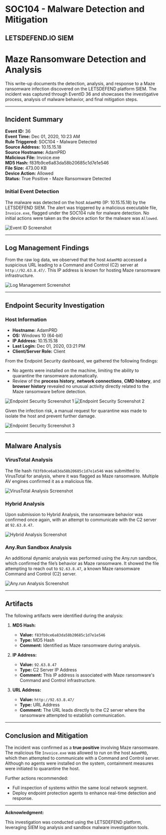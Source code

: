 # SOC104 - Malware Detection and Mitigation
## LETSDEFEND.IO SIEM

# Maze Ransomware Detection and Analysis

This write-up documents the detection, analysis, and response to a Maze ransomware infection discovered on the LETSDEFEND platform SIEM. The incident was captured through EventID 36 and showcases the investigative process, analysis of malware behavior, and final mitigation steps.

---

## Incident Summary

**Event ID:** 36  
**Event Time:** Dec 01, 2020, 10:23 AM  
**Rule Triggered:** SOC104 - Malware Detected  
**Source Address:** 10.15.15.18  
**Source Hostname:** AdamPRD  
**Malicious File:** Invoice.exe  
**MD5 Hash:** f83fb9ce6a83da58b20685c1d7e1e546  
**File Size:** 473.00 KB  
**Device Action:** Allowed  
**Status:** True Positive - Maze Ransomware Detected

### Initial Event Detection

The malware was detected on the host `AdamPRD` (IP: 10.15.15.18) by the LETSDEFEND SIEM. The alert was triggered by a malicious executable file, `Invoice.exe`, flagged under the SOC104 rule for malware detection. No initial actions were taken as the device action for the malware was `Allowed`.

![Event ID Screenshot](screenshots/EventID.png)

---

## Log Management Findings

From the raw log data, we observed that the host `AdamPRD` accessed a suspicious URL leading to a Command and Control (C2) server at `http://92.63.8.47/`. This IP address is known for hosting Maze ransomware infrastructure.

![Log Management Screenshot](screenshots/Log_Management.png)

---

## Endpoint Security Investigation

### Host Information
- **Hostname:** AdamPRD  
- **OS:** Windows 10 (64-bit)  
- **IP Address:** 10.15.15.18  
- **Last Login:** Dec 01, 2020, 03:21 PM  
- **Client/Server Role:** Client

From the Endpoint Security dashboard, we gathered the following findings:
- No agents were installed on the machine, limiting the ability to quarantine the ransomware automatically.
- Review of the **process history**, **network connections**, **CMD history**, and **browser history** revealed no unusual activity directly related to the Maze ransomware before detection.

![Endpoint Security Screenshot 1](screenshots/Endpoint_Security1.png)
![Endpoint Security Screenshot 2](screenshots/Endpoint_Security2.png)

Given the infection risk, a manual request for quarantine was made to isolate the host and prevent further damage.

![Endpoint Security Screenshot 3](screenshots/Endpoint_Security3.png)

---

## Malware Analysis

### VirusTotal Analysis
The file hash `f83fb9ce6a83da58b20685c1d7e1e546` was submitted to VirusTotal for analysis, where it was flagged as Maze ransomware. Multiple AV engines confirmed it as a malicious file.

![VirusTotal Analysis Screenshot](screenshots/VirusTotal_Analysis.png)

### Hybrid Analysis
Upon submission to Hybrid Analysis, the ransomware behavior was confirmed once again, with an attempt to communicate with the C2 server at `92.63.8.47`.

![Hybrid Analysis Screenshot](screenshots/Hybrid_Analysis.png)

### Any.Run Sandbox Analysis
An additional dynamic analysis was performed using the Any.run sandbox, which confirmed the file’s behavior as Maze ransomware. It showed the file attempting to reach out to `92.63.8.47`, a known Maze ransomware Command and Control (C2) server.

![Any.run Analysis Screenshot](screenshots/AnyRun_Analysis.png)

---

## Artifacts

The following artifacts were identified during the analysis:

1. **MD5 Hash:**
   - **Value:** `f83fb9ce6a83da58b20685c1d7e1e546`
   - **Type:** MD5 Hash
   - **Comment:** Identified as Maze ransomware during analysis.

2. **IP Address:**
   - **Value:** `92.63.8.47`
   - **Type:** C2 Server IP Address
   - **Comment:** This IP address is associated with Maze ransomware's Command and Control infrastructure.

3. **URL Address:**
   - **Value:** `http://92.63.8.47/`
   - **Type:** URL Address
   - **Comment:** The URL leads directly to the C2 server where the ransomware attempted to establish communication.

---

## Conclusion and Mitigation

The incident was confirmed as a **true positive** involving Maze ransomware. The malicious file `Invoice.exe` was allowed to run on the host `AdamPRD`, which then attempted to communicate with a Command and Control server. Although no agents were installed on the system, containment measures were initiated to quarantine the host.

Further actions recommended:
- Full inspection of systems within the same local network segment.
- Deploy endpoint protection agents to enhance real-time detection and response.

---



**Acknowledgment:**

This investigation was conducted using the LETSDEFEND platform, leveraging SIEM log analysis and sandbox malware investigation tools.
